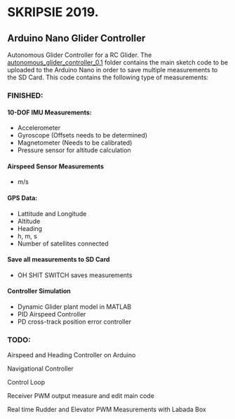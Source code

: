 
# SKRIPSIE 2019. 
## Arduino Nano Glider Controller
Autonomous Glider Controller for a RC Glider. The [autonomous_glider_controller_0.1](autonomous_glider_controller_0.1) folder contains the main sketch code to be uploaded to the Arduino Nano in order to save multiple measurements to the SD Card. This code contains the following type of measurements:

### FINISHED:
#### 10-DOF IMU Measurements:
- Accelerometer
- Gyroscope    (Offsets needs to be determined)
- Magnetometer (Needs to be calibrated)
- Pressure sensor for altitude calculation

#### Airspeed Sensor Measurements
- m/s  

#### GPS Data:
- Lattitude and Longitude
- Altitude
- Heading
- h, m, s
- Number of satellites connected

#### Save all measurements to SD Card
- OH SHIT SWITCH saves measurements

#### Controller Simulation
- Dynamic Glider plant model in MATLAB
- PID Airspeed Controller
- PD cross-track position error controller

### TODO:

Airspeed and Heading Controller on Arduino 

Navigational Controller

Control Loop

Receiver PWM output measure and edit main code

Real time Rudder and Elevator PWM Measurements with Labada Box 



